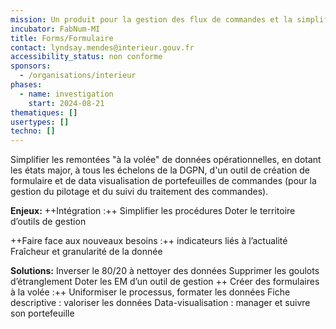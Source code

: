 ```yaml
---
mission: Un produit pour la gestion des flux de commandes et la simplification des processus de remontée de données manuelles.
incubator: FabNum-MI
title: Forms/Formulaire
contact: lyndsay.mendes@interieur.gouv.fr
accessibility_status: non conforme
sponsors:
  - /organisations/interieur
phases:
  - name: investigation
    start: 2024-08-21
thematiques: []
usertypes: []
techno: []
---
```

Simplifier les remontées "à la volée" de données opérationnelles, 
en dotant les états major, à tous les échelons de la DGPN, d'un outil de création de formulaire et de data visualisation de portefeuilles de commandes (pour la gestion du pilotage et du suivi du traitement des commandes).


**Enjeux:**
++Intégration :++
Simplifier les procédures
Doter le territoire d’outils de gestion

++Faire face aux nouveaux besoins :++
indicateurs liés à l’actualité  
Fraîcheur et granularité de la donnée

**Solutions:**
Inverser le 80/20 à nettoyer des données
Supprimer les goulots d’étranglement
Doter les EM d’un outil de gestion
++
Créer des formulaires à la volée :++
Uniformiser le processus, formater les données
Fiche descriptive : valoriser les données
Data-visualisation : manager et suivre son portefeuille
 



